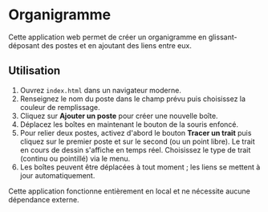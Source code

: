 # Organigramme

Cette application web permet de créer un organigramme en glissant-déposant des postes et en ajoutant des liens entre eux.

## Utilisation

1. Ouvrez `index.html` dans un navigateur moderne.
2. Renseignez le nom du poste dans le champ prévu puis choisissez la couleur de remplissage.
3. Cliquez sur **Ajouter un poste** pour créer une nouvelle boîte.
4. Déplacez les boîtes en maintenant le bouton de la souris enfoncé.
5. Pour relier deux postes, activez d'abord le bouton **Tracer un trait** puis
   cliquez sur le premier poste et sur le second (ou un point libre). Le trait
   en cours de dessin s'affiche en temps réel. Choisissez le type de trait
   (continu ou pointillé) via le menu.
6. Les boîtes peuvent être déplacées à tout moment ; les liens se mettent à jour automatiquement.

Cette application fonctionne entièrement en local et ne nécessite aucune dépendance externe.
